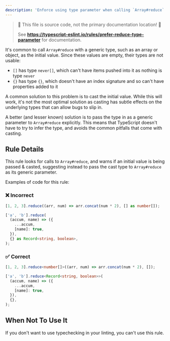 ```yaml
---
description: 'Enforce using type parameter when calling `Array#reduce` instead of casting.'
---
```


> 🛑 This file is source code, not the primary documentation location! 🛑
>
> See **https://typescript-eslint.io/rules/prefer-reduce-type-parameter** for documentation.

It's common to call `Array#reduce` with a generic type, such as an array or object, as the initial value.
Since these values are empty, their types are not usable:

- `[]` has type `never[]`, which can't have items pushed into it as nothing is type `never`
- `{}` has type `{}`, which doesn't have an index signature and so can't have properties added to it

A common solution to this problem is to cast the initial value. While this will work, it's not the most optimal
solution as casting has subtle effects on the underlying types that can allow bugs to slip in.

A better (and lesser known) solution is to pass the type in as a generic parameter to `Array#reduce` explicitly.
This means that TypeScript doesn't have to try to infer the type, and avoids the common pitfalls that come with casting.

## Rule Details

This rule looks for calls to `Array#reduce`, and warns if an initial value is being passed & casted,
suggesting instead to pass the cast type to `Array#reduce` as its generic parameter.

Examples of code for this rule:

<!--tabs-->

### ❌ Incorrect

```ts
[1, 2, 3].reduce((arr, num) => arr.concat(num * 2), [] as number[]);

['a', 'b'].reduce(
  (accum, name) => ({
    ...accum,
    [name]: true,
  }),
  {} as Record<string, boolean>,
);
```

### ✅ Correct

```ts
[1, 2, 3].reduce<number[]>((arr, num) => arr.concat(num * 2), []);

['a', 'b'].reduce<Record<string, boolean>>(
  (accum, name) => ({
    ...accum,
    [name]: true,
  }),
  {},
);
```

## When Not To Use It

If you don't want to use typechecking in your linting, you can't use this rule.
